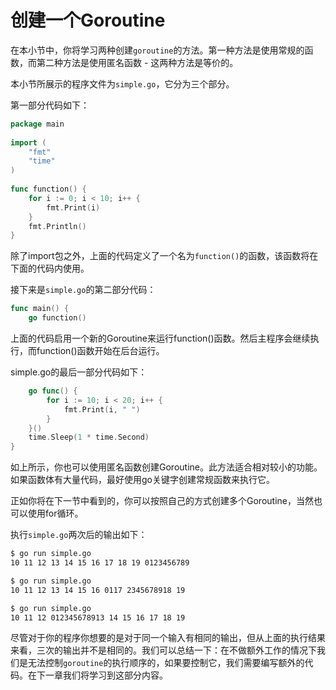# **创建一个Goroutine**

在本小节中，你将学习两种创建`goroutine`的方法。第一种方法是使用常规的函数，而第二种方法是使用匿名函数 - 这两种方法是等价的。

本小节所展示的程序文件为`simple.go`，它分为三个部分。

第一部分代码如下：

```go
package main 
 
import ( 
    "fmt" 
    "time" 
) 
 
func function() { 
    for i := 0; i < 10; i++ { 
        fmt.Print(i) 
    } 
    fmt.Println() 
} 
```

除了import包之外，上面的代码定义了一个名为`function()`的函数，该函数将在下面的代码内使用。

接下来是`simple.go`的第二部分代码：

```go
func main() { 
    go function() 
```

上面的代码启用一个新的Goroutine来运行function()函数。然后主程序会继续执行，而function()函数开始在后台运行。

simple.go的最后一部分代码如下：

```go
    go func() { 
        for i := 10; i < 20; i++ { 
            fmt.Print(i, " ") 
        } 
    }() 
    time.Sleep(1 * time.Second) 
} 
```

如上所示，你也可以使用匿名函数创建Goroutine。此方法适合相对较小的功能。如果函数体有大量代码，最好使用go关键字创建常规函数来执行它。

正如你将在下一节中看到的，你可以按照自己的方式创建多个Goroutine，当然也可以使用for循环。

执行`simple.go`两次后的输出如下：

```bash
$ go run simple.go
10 11 12 13 14 15 16 17 18 19 0123456789

$ go run simple.go
10 11 12 13 14 15 16 0117 2345678918 19

$ go run simple.go
10 11 12 012345678913 14 15 16 17 18 19
```

尽管对于你的程序你想要的是对于同一个输入有相同的输出，但从上面的执行结果来看，三次的输出并不是相同的。我们可以总结一下：在不做额外工作的情况下我们是无法控制`goroutine`的执行顺序的，如果要控制它，我们需要编写额外的代码。在下一章我们将学习到这部分内容。
